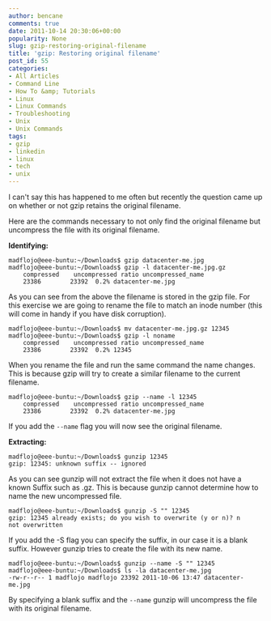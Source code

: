 ```yaml
---
author: bencane
comments: true
date: 2011-10-14 20:30:06+00:00
popularity: None
slug: gzip-restoring-original-filename
title: 'gzip: Restoring original filename'
post_id: 55
categories:
- All Articles
- Command Line
- How To &amp; Tutorials
- Linux
- Linux Commands
- Troubleshooting
- Unix
- Unix Commands
tags:
- gzip
- linkedin
- linux
- tech
- unix
---
```


I can't say this has happened to me often but recently the question came up on whether or not gzip retains the original filename.

Here are the commands necessary to not only find the original filename but uncompress the file with its original filename.

**Identifying:**

    madflojo@eee-buntu:~/Downloads$ gzip datacenter-me.jpg  
    madflojo@eee-buntu:~/Downloads$ gzip -l datacenter-me.jpg.gz  
        compressed    uncompressed ratio uncompressed_name  
        23386        23392  0.2% datacenter-me.jpg

As you can see from the above the filename is stored in the gzip file. For this exercise we are going to rename the file to match an inode number (this will come in handy if you have disk corruption).

    madflojo@eee-buntu:~/Downloads$ mv datacenter-me.jpg.gz 12345  
    madflojo@eee-buntu:~/Downloads$ gzip -l noname  
        compressed    uncompressed ratio uncompressed_name  
        23386        23392  0.2% 12345

When you rename the file and run the same command the name changes. This is because gzip will try to create a similar filename to the current filename.

    madflojo@eee-buntu:~/Downloads$ gzip --name -l 12345  
        compressed    uncompressed ratio uncompressed_name  
        23386        23392  0.2% datacenter-me.jpg

If you add the `--name` flag you will now see the original filename.

**Extracting:**

    madflojo@eee-buntu:~/Downloads$ gunzip 12345  
    gzip: 12345: unknown suffix -- ignored

As you can see gunzip will not extract the file when it does not have a known Suffix such as .gz. This is because gunzip cannot determine how to name the new uncompressed file.

    madflojo@eee-buntu:~/Downloads$ gunzip -S "" 12345  
    gzip: 12345 already exists; do you wish to overwrite (y or n)? n  
    not overwritten

If you add the -S flag you can specify the suffix, in our case it is a blank suffix. However gunzip tries to create the file with its new name.

    madflojo@eee-buntu:~/Downloads$ gunzip --name -S "" 12345  
    madflojo@eee-buntu:~/Downloads$ ls -la datacenter-me.jpg  
    -rw-r--r-- 1 madflojo madflojo 23392 2011-10-06 13:47 datacenter-me.jpg

By specifying a blank suffix and the `--name` gunzip will uncompress the file with its original filename.
